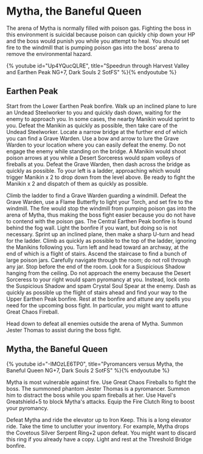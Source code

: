 # Mytha, the Baneful Queen

The arena of Mytha is normally filled with poison gas. Fighting the boss in this
environment is suicidal because poison can quickly chip down your HP and the
boss would punish you while you attempt to heal. You should set fire to the
windmill that is pumping poison gas into the boss' arena to remove the
environmental hazard.

{% youtube id="Up4YQucQLRE", title="Speedrun through Harvest Valley and Earthen Peak NG+7, Dark Souls 2 SotFS" %}{% endyoutube %}

## Earthen Peak

Start from the Lower Earthen Peak bonfire. Walk up an inclined plane to lure an
Undead Steelworker to you and quickly dash down, waiting for the enemy to
approach you. In some cases, the nearby Manikin would sprint to you. Defeat the
Manikin as quickly as possible, then take care of the Undead Steelworker. Locate
a narrow bridge at the further end of which you can find a Grave Warden. Use a
bow and arrow to lure the Grave Warden to your location where you can easily
defeat the enemy. Do not engage the enemy while standing on the bridge. A
Manikin would shoot poison arrows at you while a Desert Sorceress would spam
volleys of fireballs at you. Defeat the Grave Warden, then dash across the
bridge as quickly as possible. To your left is a ladder, approaching which would
trigger Manikin x 2 to drop down from the level above. Be ready to fight the
Manikin x 2 and dispatch of them as quickly as possible.

Climb the ladder to find a Grave Warden guarding a windmill. Defeat the Grave
Warden, use a Flame Butterfly to light your Torch, and set fire to the windmill.
The fire would stop the windmill from pumping poison gas into the arena of
Mytha, thus making the boss fight easier because you do not have to contend with
the poison gas. The Central Earthen Peak bonfire is found behind the fog wall.
Light the bonfire if you want, but doing so is not necessary. Sprint up an
inclined plane, then make a sharp U-turn and head for the ladder. Climb as
quickly as possible to the top of the ladder, ignoring the Manikins following
you. Turn left and head toward an archway, at the end of which is a flight of
stairs. Ascend the staircase to find a bunch of large poison jars. Carefully
navigate through the room; do not roll through any jar. Stop before the end of
the room. Look for a Suspicious Shadow hanging from the ceiling. Do not approach
the enemy because the Desert Sorceress to your right would spam pyromancy at
you. Instead, lock onto the Suspicious Shadow and spam Crystal Soul Spear at the
enemy. Dash as quickly as possible up the flight of stairs ahead and find your
way to the Upper Earthen Peak bonfire. Rest at the bonfire and attune any spells
you need for the upcoming boss fight. In particular, you might want to attune
Great Chaos Fireball.

Head down to defeat all enemies outside the arena of Mytha. Summon Jester Thomas
to assist during the boss fight.

## Mytha, the Baneful Queen

{% youtube id="-IMOzLE6TP0", title="Pyromancers versus Mytha, the Baneful Queen NG+7, Dark Souls 2 SotFS" %}{% endyoutube %}

Mytha is most vulnerable against fire. Use Great Chaos Fireballs to fight the
boss. The summoned phantom Jester Thomas is a pyromancer. Summon him to distract
the boss while you spam fireballs at her. Use Havel's Greatshield+5 to block
Mytha's attacks. Equip the Fire Clutch Ring to boost your pyromancy.

Defeat Mytha and ride the elevator up to Iron Keep. This is a long elevator
ride. Take the time to unclutter your inventory. For example, Mytha drops the
Covetous Silver Serpent Ring+2 upon defeat. You might want to discard this ring
if you already have a copy. Light and rest at the Threshold Bridge bonfire.
